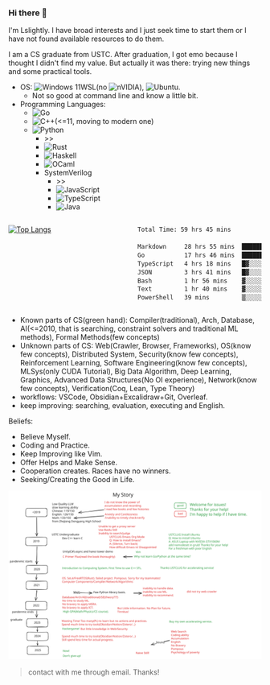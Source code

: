 ### Hi there 👋

I'm Lslightly. I have broad interests and I just seek time to start them or I have not found available resources to do them.

I am a CS graduate from USTC. After graduation, I got emo because I thought I didn't find my value. But actually it was there: trying new things and some practical tools.

- OS: ![Windows 11](https://img.shields.io/badge/Windows%2011-%230079d5.svg?style=for-the-badge&logo=Windows%2011&logoColor=white)WSL(no ![nVIDIA](https://img.shields.io/badge/nVIDIA-%2376B900.svg?style=for-the-badge&logo=nVIDIA&logoColor=white)), ![Ubuntu](https://img.shields.io/badge/Ubuntu-E95420?style=for-the-badge&logo=ubuntu&logoColor=white).
  - Not so good at command line and know a little bit.
- Programming Languages:
  - ![Go](https://img.shields.io/badge/go-%2300ADD8.svg?style=for-the-badge&logo=go&logoColor=white)
  - ![C++](https://img.shields.io/badge/c++-%2300599C.svg?style=for-the-badge&logo=c%2B%2B&logoColor=white)(<=11, moving to modern one)
  - ![Python](https://img.shields.io/badge/python-3670A0?style=for-the-badge&logo=python&logoColor=ffdd54)
    - \>\> 
    - ![Rust](https://img.shields.io/badge/rust-%23000000.svg?style=for-the-badge&logo=rust&logoColor=white)
    - ![Haskell](https://img.shields.io/badge/Haskell-5e5086?style=for-the-badge&logo=haskell&logoColor=white)
    - ![OCaml](https://img.shields.io/badge/OCaml-%23E98407.svg?style=for-the-badge&logo=ocaml&logoColor=white)
    - SystemVerilog
      - \>\>
      - ![JavaScript](https://img.shields.io/badge/javascript-%23323330.svg?style=for-the-badge&logo=javascript&logoColor=%23F7DF1E)
      - ![TypeScript](https://img.shields.io/badge/typescript-%23007ACC.svg?style=for-the-badge&logo=typescript&logoColor=white)
      - ![Java](https://img.shields.io/badge/java-%23ED8B00.svg?style=for-the-badge&logo=openjdk&logoColor=white)


<div style="display: flex; justify-content: space-between;">
  <div style="width: 49%;">

  [![Top Langs](https://github-readme-stats.vercel.app/api/top-langs/?username=Lslightly&layout=compact)](https://github.com/anuraghazra/github-readme-stats)
  </div>

  <div style="width: 49%;">
<!--START_SECTION:waka-->

```txt
Total Time: 59 hrs 45 mins

Markdown     28 hrs 55 mins  ████████████░░░░░░░░░░░░░   48.40 %
Go           17 hrs 46 mins  ███████▒░░░░░░░░░░░░░░░░░   29.74 %
TypeScript   4 hrs 18 mins   █▓░░░░░░░░░░░░░░░░░░░░░░░   07.21 %
JSON         3 hrs 41 mins   █▓░░░░░░░░░░░░░░░░░░░░░░░   06.18 %
Bash         1 hr 56 mins    ▓░░░░░░░░░░░░░░░░░░░░░░░░   03.25 %
Text         1 hr 40 mins    ▓░░░░░░░░░░░░░░░░░░░░░░░░   02.81 %
PowerShell   39 mins         ▒░░░░░░░░░░░░░░░░░░░░░░░░   01.09 %
```

<!--END_SECTION:waka-->
  </div>
</div>

- Known parts of CS(green hand): Compiler(traditional), Arch, Database, AI(<=2010, that is searching, constraint solvers and traditional ML methods), Formal Methods(few concepts)
- Unknown parts of CS: Web(Crawler, Browser, Frameworks), OS(know few concepts), Distributed System, Security(know few concepts), Reinforcement Learning, Software Engineering(know few concepts), MLSys(only CUDA Tutorial), Big Data Algorithm, Deep Learning, Graphics, Advanced Data Structures(No OI experience), Network(know few concepts), Verification(Coq, Lean, Type Theory)
- workflows: VSCode, Obsidian+Excalidraw+Git, Overleaf.
- keep improving: searching, evaluation, executing and English.

Beliefs:
- Believe Myself.
- Coding and Practice.
- Keep Improving like Vim.
- Offer Helps and Make Sense.
- Cooperation creates. Races have no winners.
- Seeking/Creating the Good in Life.

![My Story](story.svg)

> contact with me through email. Thanks!

